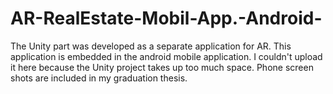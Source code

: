 # AR-RealEstate-Mobil-App.-Android-

The Unity part was developed as a separate application for AR. This application is embedded in the android mobile application.
I couldn't upload it here because the Unity project takes up too much space. Phone screen shots are included in my graduation thesis.

